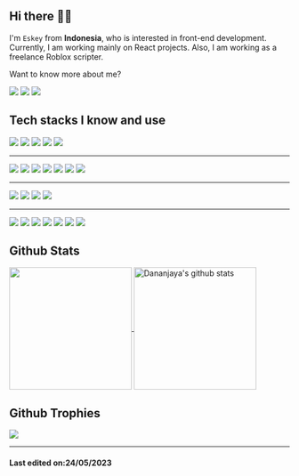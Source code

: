 ## Hi there 👋🏻

I'm `Eskey` from **Indonesia**, who is interested in front-end development. Currently, I am working mainly on React projects. Also, I am working as a freelance Roblox scripter.

Want to know more about me?

  <p>
    <a href="https://www.eskeyz.my.id" target="_blank"><img src="https://img.shields.io/badge/Website-222222?&style=flat-square&logo=About.me&logoColor=white&link=https://www.eskeyz.my.id)](https://eskey.me"></a>
    <a href="https://www.instagram.com/eskeyv_/" target="_blank"><img src="https://img.shields.io/badge/Instagram-222222?&style=flat-square&logo=instagram&logoColor=white&link=https://www.instagram.com/_.sanda._)](https://www.instagram.com/_.sanda._/"></a>
    <a href="https://discord.com/users/541181163155357696"><img src="https://img.shields.io/badge/-Discord-222222?style=flat-square&logo=discord&logoColor=white&link=https://discord.com/users/541181163155357696)](https://discord.com/users/541181163155357696"></a>
  </p>

## Tech stacks I know and use

![](https://img.shields.io/badge/Javascript-323330?style=for-the-badge&logo=Javascript&logoColor=F7DF1E)
![](https://img.shields.io/badge/PHP-777BB4?style=for-the-badge&logo=php&logoColor=white)
![](https://img.shields.io/badge/Lua-2C2D72?style=for-the-badge&logo=lua&logoColor=white)
![](https://img.shields.io/badge/C%23-239120?style=for-the-badge&logo=c-sharp&logoColor=white)
![](https://img.shields.io/badge/Python-3776AB?style=for-the-badge&logo=python&logoColor=white)

---

![](https://img.shields.io/badge/React-20232A?style=for-the-badge&logo=react&logoColor=61DAFB)
![](https://img.shields.io/badge/Node.js-43853D?style=for-the-badge&logo=node.js&logoColor=white)
![](https://img.shields.io/badge/Vue.js-35495E?style=for-the-badge&logo=vue.js&logoColor=4FC08D)
![](https://img.shields.io/badge/Laravel-FF2D20?style=for-the-badge&logo=laravel&logoColor=white)
![](https://img.shields.io/badge/Tailwind_CSS-38B2AC?style=for-the-badge&logo=tailwind-css&logoColor=white)
![](https://img.shields.io/badge/Bootstrap-563D7C?style=for-the-badge&logo=bootstrap&logoColor=white)
![](https://img.shields.io/badge/Sass-CC6699?style=for-the-badge&logo=sass&logoColor=white)

---

![](https://img.shields.io/badge/GIT-E44C30?style=for-the-badge&logo=git&logoColor=white)
![](https://img.shields.io/badge/Hyper-000000?style=for-the-badge&logo=hyper&logoColor=white)
![](https://img.shields.io/badge/GitHub-100000?style=for-the-badge&logo=github&logoColor=white)
![](https://img.shields.io/badge/GitLab-330F63?style=for-the-badge&logo=gitlab&logoColor=orange)

---

![](https://img.shields.io/badge/Visual_Studio-5C2D91?style=for-the-badge&logo=visual%20studio&logoColor=white)
![](https://img.shields.io/badge/Visual_Studio_Code-0078D4?style=for-the-badge&logo=visual%20studio%20code&logoColor=white)
![](https://img.shields.io/badge/Adobe%20after%20affects-CF96FD?style=for-the-badge&logo=Adobe%20after%20effects&logoColor=393665)
![](https://img.shields.io/badge/Adobe%20Photoshop-31A8FF?style=for-the-badge&logo=Adobe%20Photoshop&logoColor=black)
![](https://img.shields.io/badge/Adobe%20Premiere%20Pro-9999FF?style=for-the-badge&logo=Adobe%20Premiere%20Pro&logoColor=white)
![](https://img.shields.io/badge/Figma-F24E1E?style=for-the-badge&logo=figma&logoColor=white)
![](https://img.shields.io/badge/Cheat_engine-003DA5?style=for-the-badge&logoColor=white)

## Github Stats
<a href="https://github.com/Eskeyz">
  <img align="center" src="https://github-readme-stats.vercel.app/api/top-langs/?username=Eskeyz&show_icons=true&theme=dark&langs_count=8&count_private=true&card_width=280" height="220px"/>
</a>
<a href="https://github.com/Eskeyz">
 <img align="center" src="https://github-readme-stats.vercel.app/api?username=Eskeyz&count_private=true&hide=stars&show_icons=true&theme=dark&line_height=27"  alt="Dananjaya's github stats" height="220px" />
</a>

## Github Trophies
<img src="https://github-profile-trophy.vercel.app/?username=Eskeyz&theme=onestar&rank=SSS,SS,S,AAA,AA,A,B,C,SECRET" />

------
#### Last edited on:24/05/2023
